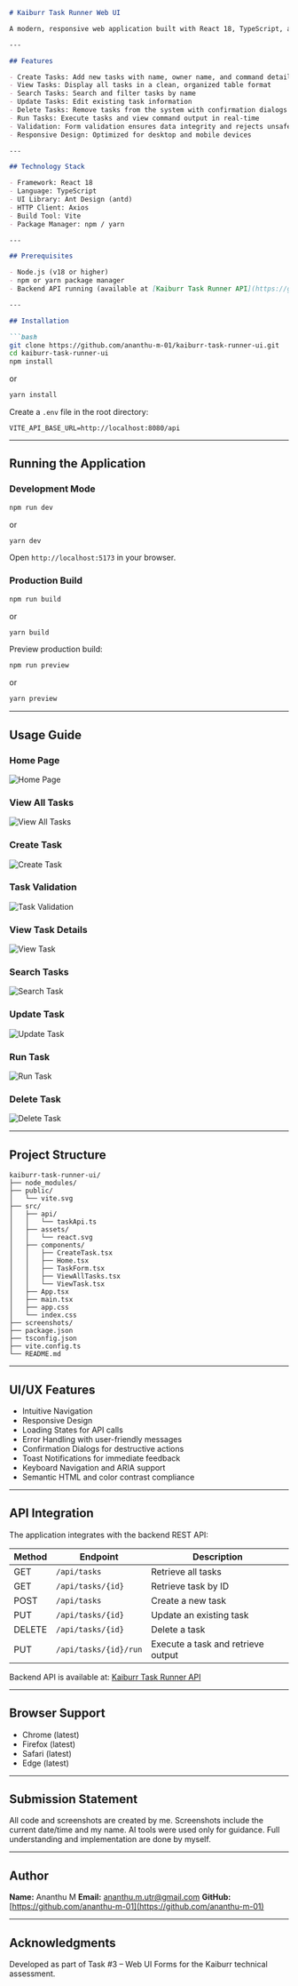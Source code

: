 ````markdown
# Kaiburr Task Runner Web UI

A modern, responsive web application built with React 18, TypeScript, and Ant Design for managing and executing tasks through an intuitive user interface.

---

## Features

- Create Tasks: Add new tasks with name, owner name, and command details  
- View Tasks: Display all tasks in a clean, organized table format  
- Search Tasks: Search and filter tasks by name  
- Update Tasks: Edit existing task information  
- Delete Tasks: Remove tasks from the system with confirmation dialogs  
- Run Tasks: Execute tasks and view command output in real-time  
- Validation: Form validation ensures data integrity and rejects unsafe commands  
- Responsive Design: Optimized for desktop and mobile devices  

---

## Technology Stack

- Framework: React 18  
- Language: TypeScript  
- UI Library: Ant Design (antd)  
- HTTP Client: Axios  
- Build Tool: Vite  
- Package Manager: npm / yarn  

---

## Prerequisites

- Node.js (v18 or higher)  
- npm or yarn package manager  
- Backend API running (available at [Kaiburr Task Runner API](https://github.com/ananthu-m-01/kaiburr-task-runner-api?tab=readme-ov-file))  

---

## Installation

```bash
git clone https://github.com/ananthu-m-01/kaiburr-task-runner-ui.git
cd kaiburr-task-runner-ui
npm install
````

or

```bash
yarn install
```

Create a `.env` file in the root directory:

```env
VITE_API_BASE_URL=http://localhost:8080/api
```

---

## Running the Application

### Development Mode

```bash
npm run dev
```

or

```bash
yarn dev
```

Open `http://localhost:5173` in your browser.

### Production Build

```bash
npm run build
```

or

```bash
yarn build
```

Preview production build:

```bash
npm run preview
```

or

```bash
yarn preview
```

---

## Usage Guide

### Home Page

![Home Page](https://github.com/ananthu-m-01/kaiburr-task-runner-ui/blob/main/screenshots/home-page.png?raw=true)

### View All Tasks

![View All Tasks](https://github.com/ananthu-m-01/kaiburr-task-runner-ui/blob/main/screenshots/view-all-taks.png?raw=true)

### Create Task

![Create Task](https://github.com/ananthu-m-01/kaiburr-task-runner-ui/blob/main/screenshots/ui-create-task.png?raw=true)

### Task Validation

![Task Validation](https://github.com/ananthu-m-01/kaiburr-task-runner-ui/blob/main/screenshots/ui-validate-task.png?raw=true)

### View Task Details

![View Task](https://github.com/ananthu-m-01/kaiburr-task-runner-ui/blob/main/screenshots/view-task.png?raw=true)

### Search Tasks

![Search Task](https://github.com/ananthu-m-01/kaiburr-task-runner-ui/blob/main/screenshots/ui-search-task.png?raw=true)

### Update Task

![Update Task](https://github.com/ananthu-m-01/kaiburr-task-runner-ui/blob/main/screenshots/ui-update-task.png?raw=true)

### Run Task

![Run Task](https://github.com/ananthu-m-01/kaiburr-task-runner-ui/blob/main/screenshots/ui-run-task.png?raw=true)

### Delete Task

![Delete Task](https://github.com/ananthu-m-01/kaiburr-task-runner-ui/blob/main/screenshots/ui-delete-task.png?raw=true)

---

## Project Structure

```
kaiburr-task-runner-ui/
├── node_modules/
├── public/
│   └── vite.svg
├── src/
│   ├── api/
│   │   └── taskApi.ts
│   ├── assets/
│   │   └── react.svg
│   ├── components/
│   │   ├── CreateTask.tsx
│   │   ├── Home.tsx
│   │   ├── TaskForm.tsx
│   │   ├── ViewAllTasks.tsx
│   │   └── ViewTask.tsx
│   ├── App.tsx
│   ├── main.tsx
│   ├── app.css
│   └── index.css
├── screenshots/
├── package.json
├── tsconfig.json
├── vite.config.ts
└── README.md
```

---

## UI/UX Features

* Intuitive Navigation
* Responsive Design
* Loading States for API calls
* Error Handling with user-friendly messages
* Confirmation Dialogs for destructive actions
* Toast Notifications for immediate feedback
* Keyboard Navigation and ARIA support
* Semantic HTML and color contrast compliance

---

## API Integration

The application integrates with the backend REST API:

| Method | Endpoint              | Description                        |
| ------ | --------------------- | ---------------------------------- |
| GET    | `/api/tasks`          | Retrieve all tasks                 |
| GET    | `/api/tasks/{id}`     | Retrieve task by ID                |
| POST   | `/api/tasks`          | Create a new task                  |
| PUT    | `/api/tasks/{id}`     | Update an existing task            |
| DELETE | `/api/tasks/{id}`     | Delete a task                      |
| PUT    | `/api/tasks/{id}/run` | Execute a task and retrieve output |

Backend API is available at: [Kaiburr Task Runner API](https://github.com/ananthu-m-01/kaiburr-task-runner-api?tab=readme-ov-file)

---

## Browser Support

* Chrome (latest)
* Firefox (latest)
* Safari (latest)
* Edge (latest)

---

## Submission Statement

All code and screenshots are created by me. Screenshots include the current date/time and my name. AI tools were used only for guidance. Full understanding and implementation are done by myself.

---

## Author

**Name:** Ananthu M
**Email:** [ananthu.m.utr@gmail.com](mailto:ananthu.m.utr@gmail.com)
**GitHub:** [https://github.com/ananthu-m-01](https://github.com/ananthu-m-01)

---

## Acknowledgments

Developed as part of Task #3 – Web UI Forms for the Kaiburr technical assessment.

```
```
